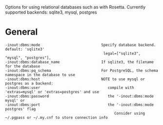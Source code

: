 
Options for using relational databases such as with Rosetta.
Currently supported backends: sqlite3, mysql, postgres

General
=================

```
-inout:dbms:mode                            Specify database backend. default: 'sqlite3'
                                             legal=["sqlite3", "mysql", "postgres"],
-inout:dbms:database_name                   If sqlite3, the filename for the database
-inout:dbms:pq_schema                       For PostgreSQL, the schema namespace in the database to use
-inout:dbms:host                            NOTE to use mysql or postgres as a backend:
-inout:dbms:user                               compile with 'extras=mysql' or 'extras=postgres' and use
-inout:dbms:password                           the '-inout:dbms:mode mysql' or
-inout:dbms:port                               the '-inout:dbms:mode postgres' flag
                                                  Consider using ~/.pgpass or ~/.my.cnf to store connection info
```
